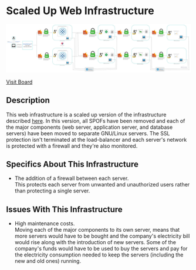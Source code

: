 # Scaled Up Web Infrastructure

![Image of a scaled up web infrastructure](3-scale_up.jpg)

[Visit Board](https://miro.com/app/board/uXjVN0O--do=/?share_link_id=625685642379)

## Description

This web infrastructure is a scaled up version of the infrastructure described [here](2-secured_and_monitored_web_infrastructure.md). In this version, all SPOFs have been removed and each of the major components (web server, application server, and database servers) have been moved to separate GNU/Linux servers. The SSL protection isn't terminated at the load-balancer and each server's network is protected with a firewall and they're also monitored.

## Specifics About This Infrastructure

+ The addition of a firewall between each server.<br/>This protects each server from unwanted and unauthorized users rather than protecting a single server.

## Issues With This Infrastructure

+ High maintenance costs.<br/>Moving each of the major components to its own server, means that more servers would have to be bought and the company's electricity bill would rise along with the introduction of new servers. Some of the company's funds would have to be used to buy the servers and pay for the electricity consumption needed to keep the servers (including the new and old ones) running.

